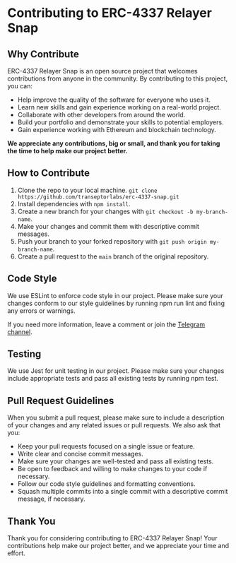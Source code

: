 # Contributing to ERC-4337 Relayer Snap

## Why Contribute
ERC-4337 Relayer Snap is an open source project that welcomes contributions from anyone in the community. By contributing to this project, you can:

- Help improve the quality of the software for everyone who uses it.
- Learn new skills and gain experience working on a real-world project.
- Collaborate with other developers from around the world.
- Build your portfolio and demonstrate your skills to potential employers.
- Gain experience working with Ethereum and blockchain technology.

**We appreciate any contributions, big or small, and thank you for taking the time to help make our project better.**

## How to Contribute
1. Clone the repo to your local machine. `git clone https://github.com/transeptorlabs/erc-4337-snap.git`
2. Install dependencies with `npm install`.
3. Create a new branch for your changes with `git checkout -b my-branch-name`.
4. Make your changes and commit them with descriptive commit messages.
5. Push your branch to your forked repository with `git push origin my-branch-name`.
6. Create a pull request to the `main` branch of the original repository.

## Code Style
We use ESLint to enforce code style in our project. Please make sure your changes conform to our style guidelines by running npm run lint and fixing any errors or warnings.

If you need more information, leave a comment or join the [Telegram channel](https://t.me/+eUGda3KIND4zMjRh).

## Testing
We use Jest for unit testing in our project. Please make sure your changes include appropriate tests and pass all existing tests by running npm test.

## Pull Request Guidelines
When you submit a pull request, please make sure to include a description of your changes and any related issues or pull requests. We also ask that you:

- Keep your pull requests focused on a single issue or feature.
- Write clear and concise commit messages.
- Make sure your changes are well-tested and pass all existing tests.
- Be open to feedback and willing to make changes to your code if necessary.
- Follow our code style guidelines and formatting conventions.
- Squash multiple commits into a single commit with a descriptive commit message, if necessary.

## Thank You
Thank you for considering contributing to ERC-4337 Relayer Snap! Your contributions help make our project better, and we appreciate your time and effort.
